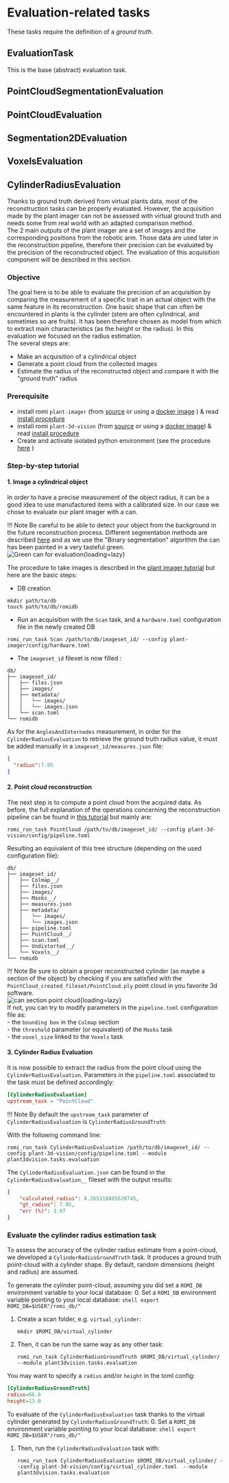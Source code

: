 Evaluation-related tasks
===

These tasks require the definition of a *ground truth*.

## EvaluationTask

This is the base (abstract) evaluation task.

## PointCloudSegmentationEvaluation

## PointCloudEvaluation

## Segmentation2DEvaluation

## VoxelsEvaluation


## CylinderRadiusEvaluation
Thanks to ground truth derived from virtual plants data, most of the reconstruction tasks can be properly evaluated.
However, the acquisition made by the plant imager can not be assessed with virtual ground truth and needs some from real world with an adapted comparison method.  
The 2 main outputs of the plant imager are a set of images and the corresponding positions from the robotic arm.
Those data are used later in the reconstruction pipeline, therefore their precision can be evaluated by the precision of the reconstructed object.
The evaluation of this acquisition component will be described in this section.

### Objective
The goal here is to be able to evaluate the precision of an acquisition by comparing the measurement of a specific trait in an actual object with the same feature in its reconstruction.
One basic shape that can often be encountered in plants is the cylinder (stem are often cylindrical, and sometimes so are fruits). 
It has been therefore chosen as model from which to extract main characteristics (as the height or the radius).
In this evaluation we focused on the radius estimation.  
The several steps are:  

* Make an acquisition of a cylindrical object  
* Generate a point cloud from the collected images  
* Estimate the radius of the reconstructed object and compare it with the "ground truth" radius  


### Prerequisite

* install romi `plant-imager` (from [source](https://github.com/romi/plant-imager) or using a [docker image](../docker/plantimager_docker.md) ) & read [install procedure](../install/plant_imager_setup.md)
* install romi `plant-3d-vision` (from [source](https://github.com/romi/plant-3d-vision) or using a [docker image](../docker/plantinterpreter_docker.md)) & read [install procedure](../install/plant_reconstruction_setup.md)
* Create and activate isolated python environment (see the procedure [here](../../install/create_env.md) )

### Step-by-step tutorial

#### 1. Image a cylindrical object  
In order to have a precise measurement of the object radius, it can be a good idea to use manufactured items with a calibrated size.
In our case we chose to evaluate our plant imager with a can.

!!! Note
    Be careful to be able to detect your object from the background in the future reconstruction process. 
    Different segmentation methods are described [here](../explanations/segmentation.md) and as we use the "Binary segmentation" algorithm the can has been painted in a very tasteful green.  
    ![Green can for evaluation](../../../assets/images/green_can_evaluation.jpg){loading=lazy}  


The procedure to take images is described in the [plant imager tutorial](../tutorials/hardware_scan.md) but here are the basic steps:  

* DB creation  
```shell
mkdir path/to/db
touch path/to/db/romidb
```
* Run an acquisition with the `Scan` task, and a `hardware.toml` configuration file in the newly created DB  
```shell
romi_run_task Scan /path/to/db/imageset_id/ --config plant-imager/config/hardware.toml
```
* The `imageset_id` fileset is now filled :  
```
db/
├── imageset_id/
│   ├── files.json
│   ├── images/
│   ├── metadata/
│   │   └── images/
│   │   └── images.json
│   └── scan.toml
└── romidb
```

As for the `AnglesAndInternodes` measurement, in order for the `CylinderRadiusEvaluation` to retrieve the ground truth radius value, it must be added manually in a `imageset_id/measures.json` file:
```json
{
  "radius":7.95
}
```

#### 2. Point cloud reconstruction 
The next step is to compute a point cloud from the acquired data.
As before, the full explanation of the operations concerning the reconstruction pipeline can be found in [this tutorial](../tutorials/reconstruct_scan.md) but mainly are:
```shell
romi_run_task PointCloud /path/to/db/imageset_id/ --config plant-3d-vision/config/pipeline.toml
```

Resulting an equivalent of this tree structure (depending on the used configuration file):
```
db/
├── imageset_id/
│   ├── Colmap__/
│   ├── files.json
│   ├── images/
│   ├── Masks__/
│   ├── measures.json
│   ├── metadata/
│   │   └── images/
│   │   └── images.json
│   ├── pipeline.toml
│   ├── PointCloud__/
│   ├── scan.toml
│   ├── Undistorted__/
│   └── Voxels__/
└── romidb
```

!!! Note
    Be sure to obtain a proper reconstructed cylinder (as maybe a section of the object) by checking if you are satisfied with the `PointCloud_created_fileset/PointCloud.ply` point cloud in you favorite 3d software.  
    ![can section point cloud](../../../assets/images/can_section_pcd.png){loading=lazy}   
    If not, you can try to modify parameters in the `pipeline.toml` configuration file as:    
    - the `bounding box` in the `Colmap` section  
    - the `threshold` parameter (or equivalent) of the `Masks` task  
    - the `voxel_size` linked to the `Voxels` task


#### 3. Cylinder Radius Evaluation
It is now possible to extract the radius from the point cloud using the `CylinderRadiusEvaluation`.
Parameters in the `pipeline.toml` associated to the task must be defined accordingly:
```toml
[CylinderRadiusEvaluation]
upstream_task = "PointCloud"
```

!!! Note
    By default the `upstream_task` parameter of `CylinderRadiusEvaluation` is `CylinderRadiusGroundTruth`

With the following command line:
```shell
romi_run_task CylinderRadiusEvaluation /path/to/db/imageset_id/ --config plant-3d-vision/config/pipeline.toml --module plant3dvision.tasks.evaluation
```

The `CylinderRadiusEvaluation.json` can be found in the `CylinderRadiusEvaluation__` fileset with the output results:
```json
{
    "calculated_radius": 8.265318865620745,
    "gt_radius": 7.95,
    "err (%)": 3.97
}
```

### Evaluate the cylinder radius estimation task

To assess the accuracy of the cylinder radius estimate from a point-cloud, we developed a `CylinderRadiusGroundTruth` task.
It produces a ground truth point-cloud with a cylinder shape.
By default, random dimensions (height and radius) are assumed.

To generate the cylinder point-cloud, assuming you did set a `ROMI_DB` environment variable to your local database:
0. Set a `ROMI_DB` environment variable pointing to your local database:
    ```shell
    export ROMI_DB=$USER"/romi_db/"
    ```
1. Create a scan folder, e.g. `virtual_cylinder`:
    ```shell
    mkdir $ROMI_DB/virtual_cylinder
    ```
2. Then, it can be run the same way as any other task:
    ```shell
    romi_run_task CylinderRadiusGroundTruth $ROMI_DB/virtual_cylinder/ --module plant3dvision.tasks.evaluation
    ```

You may want to specify a `radius` and/or `height` in the toml config:
```toml
[CylinderRadiusGroundTruth]
radius=66.6
height=13.0
```

To evaluate of the `CylinderRadiusEvaluation` task thanks to the virtual cylinder generated by `CylinderRadiusGroundTruth`:
0. Set a `ROMI_DB` environment variable pointing to your local database:
    ```shell
    export ROMI_DB=$USER"/romi_db/"
    ```
1. Then, run the `CylinderRadiusEvaluation` task with:
    ```shell
    romi_run_task CylinderRadiusEvaluation $ROMI_DB/virtual_cylinder/ --config plant-3d-vision/config/virtual_cylinder.toml  --module plant3dvision.tasks.evaluation
    ```
